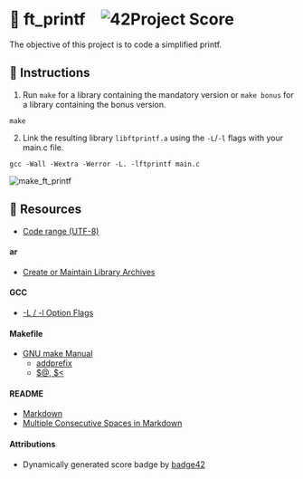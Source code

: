  # :large_orange_diamond: ft_printf &ensp; ![42Project Score](https://badge42.vercel.app/api/v2/cl2etis99004009mnrj7l8h9o/project/1827176)

The objective of this project is to code a simplified printf.

## :small_orange_diamond: Instructions

1. Run `make` for a library containing the mandatory version or `make bonus` for a library containing the bonus version.
```
make
```

2. Link the resulting library `libftprintf.a` using the `-L`/`-l` flags with your main.c file.

```
gcc -Wall -Wextra -Werror -L. -lftprintf main.c
```

![make_ft_printf](https://user-images.githubusercontent.com/59726559/136529059-66aabf0d-6a2a-40e8-99cc-e9e9c1018f16.gif)

## :small_orange_diamond: Resources
- [Code range (UTF-8)](https://docs.microsoft.com/en-us/sql/relational-databases/collations/collation-and-unicode-support?view=sql-server-ver15#storage_differences)
#### ar
- [Create or Maintain Library Archives](https://www.ibm.com/docs/en/zos/2.4.0?topic=descriptions-ar-create-maintain-library-archives)
#### GCC
- [-L / -l Option Flags](https://www.rapidtables.com/code/linux/gcc/gcc-l.html)
#### Makefile
- [GNU make Manual](https://www.gnu.org/software/make/manual/make.html)
    - [addprefix](https://www.gnu.org/software/make/manual/make.html#File-Name-Functions)
    - [$@, $<](https://www.gnu.org/software/make/manual/html_node/Automatic-Variables.html#Automatic-Variables)
#### README
- [Markdown](https://docs.github.com/en/github/writing-on-github/getting-started-with-writing-and-formatting-on-github/basic-writing-and-formatting-syntax)
- [Multiple Consecutive Spaces in Markdown](https://steemit.com/markdown/@jamesanto/how-to-add-multiple-spaces-between-texts-in-markdown)
#### Attributions
- Dynamically generated score badge by [badge42](https://github.com/JaeSeoKim/badge42)
